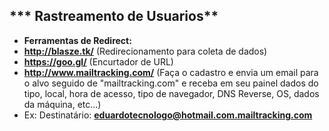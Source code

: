 ## *** Rastreamento de Usuarios**
* **Ferramentas de Redirect:**
* **http://blasze.tk/** (Redirecionamento para coleta de dados)
* **https://goo.gl/** (Encurtador de URL)
* **http://www.mailtracking.com/** (Faça o cadastro e envia um email para o alvo seguido de "mailtracking.com" e receba em seu painel dados do tipo, local, hora de acesso, tipo de navegador, DNS Reverse, OS, dados da máquina, etc...)
* Ex: Destinatário: **eduardotecnologo@hotmail.com.mailtracking.com**
